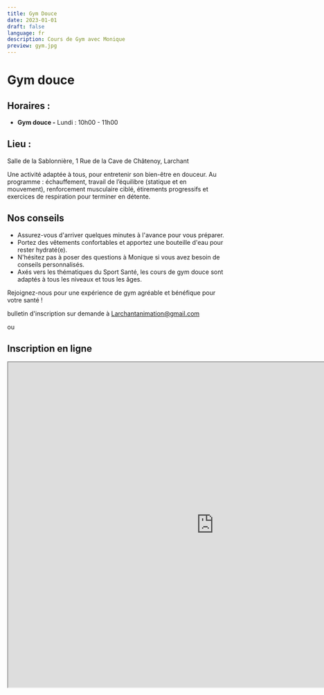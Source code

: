 ```yaml
---
title: Gym Douce
date: 2023-01-01
draft: false
language: fr
description: Cours de Gym avec Monique
preview: gym.jpg
---
```

# Gym douce

## Horaires :

* **Gym douce -** Lundi : 10h00 - 11h00

## Lieu :

Salle de la Sablonnière, 1 Rue de la Cave de Châtenoy, Larchant

Une activité adaptée à tous, pour entretenir son bien-être en douceur. Au programme : échauffement, travail de l’équilibre (statique et en mouvement), renforcement musculaire ciblé, étirements progressifs et exercices de respiration pour terminer en détente.

## Nos conseils

* Assurez-vous d'arriver quelques minutes à l'avance pour vous préparer.
* Portez des vêtements confortables et apportez une bouteille d'eau pour rester hydraté(e).
* N'hésitez pas à poser des questions à Monique si vous avez besoin de conseils personnalisés.
* Axés vers les thématiques du Sport Santé, les cours de gym douce sont adaptés à tous les niveaux et tous les âges.

Rejoignez-nous pour une expérience de gym agréable et bénéfique pour votre santé !

bulletin d'inscription sur demande à Larchantanimation@gmail.com

ou

## Inscription en ligne

<iframe width="950" height="750" src="https://larchant-animation.s2.yapla.com/fr/event-89162"></iframe>
